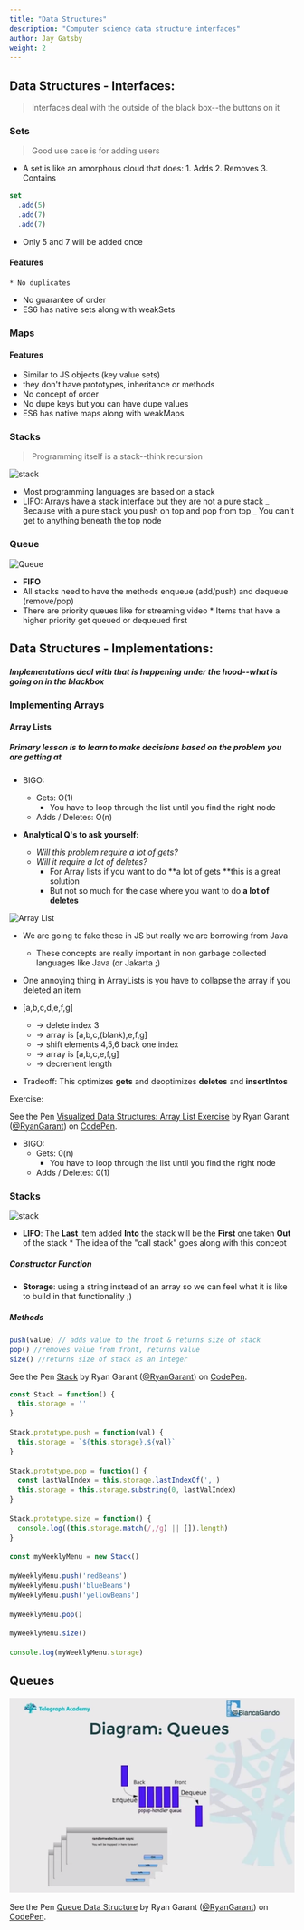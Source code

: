 ```yaml
---
title: "Data Structures"
description: "Computer science data structure interfaces"
author: Jay Gatsby
weight: 2
---
```


<article id="1">

## Data Structures - Interfaces:

> Interfaces deal with the outside of the black box--the buttons on it

### Sets

> Good use case is for adding users

- A set is like an amorphous cloud that does: 1. Adds 2. Removes 3. Contains

```javascript
set
  .add(5)
  .add(7)
  .add(7)
```

- Only 5 and 7 will be added once

#### Features

    * No duplicates

- No guarantee of order
- ES6 has native sets along with weakSets

### Maps

#### Features

- Similar to JS objects (key value sets)
- they don't have prototypes, inheritance or methods
- No concept of order
- No dupe keys but you can have dupe values
- ES6 has native maps along with weakMaps

### Stacks

> Programming itself is a stack--think recursion

![stack](https://btholt.github.io/four-semesters-of-cs/img/stack.png)

- Most programming languages are based on a stack
- LIFO: Arrays have a stack interface but they are not a pure stack _ Because with a pure stack you push on top and pop
  from top _ You can't get to anything beneath the top node

### Queue

![Queue](https://btholt.github.io/four-semesters-of-cs/img/queue.png)

- **FIFO**
- All stacks need to have the methods enqueue (add/push) and dequeue (remove/pop)
- There are priority queues like for streaming video \* Items that have a higher priority get queued or dequeued first

</article>

<article id="2">

## Data Structures - Implementations:

##### Implementations deal with that is happening under the hood--what is going on in the blackbox

### Implementing Arrays

#### Array Lists

##### Primary lesson is to learn to make decisions based on the problem you are getting at

- BIGO:

  - Gets: O(1)
    - You have to loop through the list until you find the right node
  - Adds / Deletes: O(n)

- **Analytical Q's to ask yourself:**
  - _Will this problem require a lot of gets?_
  - _Will it require a lot of deletes?_
    - For Array lists if you want to do **a lot of gets **this is a great solution
    - But not so much for the case where you want to do **a lot of deletes**

![Array List](https://btholt.github.io/four-semesters-of-cs/img/array.png)

- We are going to fake these in JS but really we are borrowing from Java
  - These concepts are really important in non garbage collected languages like Java (or Jakarta ;)
- One annoying thing in ArrayLists is you have to collapse the array if you deleted an item
- [a,b,c,d,e,f,g]

  - -> delete index 3
  - -> array is [a,b,c,(blank),e,f,g]
  - -> shift elements 4,5,6 back one index
  - -> array is [a,b,c,e,f,g]
  - -> decrement length

- Tradeoff: This optimizes **gets** and deoptimizes **deletes** and **insertIntos**

Exercise:

<p data-height="300" data-theme-id="31719" data-slug-hash="wmYoJG" data-default-tab="js,result" data-user="RyanGarant" data-embed-version="2" data-pen-title="Visualized Data Structures: Array List Exercise" class="codepen">See the Pen <a href="https://codepen.io/RyanGarant/pen/wmYoJG/">Visualized Data Structures: Array List Exercise</a> by Ryan Garant (<a href="https://codepen.io/RyanGarant">@RyanGarant</a>) on <a href="https://codepen.io">CodePen</a>.</p>

- BIGO:
  - Gets: 0(n)
    - You have to loop through the list until you find the right node
  - Adds / Deletes: 0(1)

### Stacks

![stack](https://www.tutorialspoint.com/data_structures_algorithms/images/stack_representation.jpg)

- **LIFO**: The **Last** item added **Into** the stack will be the **First** one taken **Out** of the stack \* The idea of
  the "call stack" goes along with this concept

##### Constructor Function

- **Storage**: using a string instead of an array so we can feel what it is like to build in that functionality ;)

##### Methods

```javascript
push(value) // adds value to the front & returns size of stack
pop() //removes value from front, returns value
size() //returns size of stack as an integer
```

<p data-height="300" data-theme-id="31719" data-slug-hash="vWLpYe" data-default-tab="js" data-user="RyanGarant" data-embed-version="2" data-pen-title="Stack" class="codepen">See the Pen <a href="https://codepen.io/RyanGarant/pen/vWLpYe/">Stack</a> by Ryan Garant (<a href="https://codepen.io/RyanGarant">@RyanGarant</a>) on <a href="https://codepen.io">CodePen</a>.</p>

```javascript
const Stack = function() {
  this.storage = ''
}

Stack.prototype.push = function(val) {
  this.storage = `${this.storage},${val}`
}

Stack.prototype.pop = function() {
  const lastValIndex = this.storage.lastIndexOf(',')
  this.storage = this.storage.substring(0, lastValIndex)
}

Stack.prototype.size = function() {
  console.log((this.storage.match(/,/g) || []).length)
}

const myWeeklyMenu = new Stack()

myWeeklyMenu.push('redBeans')
myWeeklyMenu.push('blueBeans')
myWeeklyMenu.push('yellowBeans')

myWeeklyMenu.pop()

myWeeklyMenu.size()

console.log(myWeeklyMenu.storage)
```

## Queues

![](images/queues.png)

<p data-height="300" data-theme-id="31719" data-slug-hash="wPEyRg" data-default-tab="js" data-user="RyanGarant" data-embed-version="2" data-pen-title="Queue Data Structure" class="codepen">See the Pen <a href="https://codepen.io/RyanGarant/pen/wPEyRg/">Queue Data Structure</a> by Ryan Garant (<a href="https://codepen.io/RyanGarant">@RyanGarant</a>) on <a href="https://codepen.io">CodePen</a>.</p>
</article>
